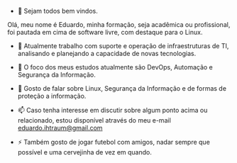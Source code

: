 - 👋 Sejam todos bem vindos.
 
Olá, meu nome é Eduardo, minha formação, seja acadêmica ou profissional, foi pautada em cima de software livre, com destaque para o Linux.

- 👀 Atualmente trabalho com suporte e operação de infraestruturas de TI, analisando e planejando a capacidade de novas tecnologias. 
- 🌱 O foco dos meus estudos atualmente são DevOps, Automação e Segurança da Informação. 
- 💞️ Gosto de falar sobre Linux, Segurança da Informação e de formas de proteção a informação.
- 📫 Caso tenha interesse em discutir sobre algum ponto acima ou relacionado, estou disponível através do meu e-mail eduardo.ihtraum@gmail.com

- ⚡ Também gosto de jogar futebol com amigos, nadar sempre que possível e uma cervejinha de vez em quando.

<!---
ihtraum/ihtraum is a ✨ special ✨ repository because its `README.md` (this file) appears on your GitHub profile.
You can click the Preview link to take a look at your changes.
--->
